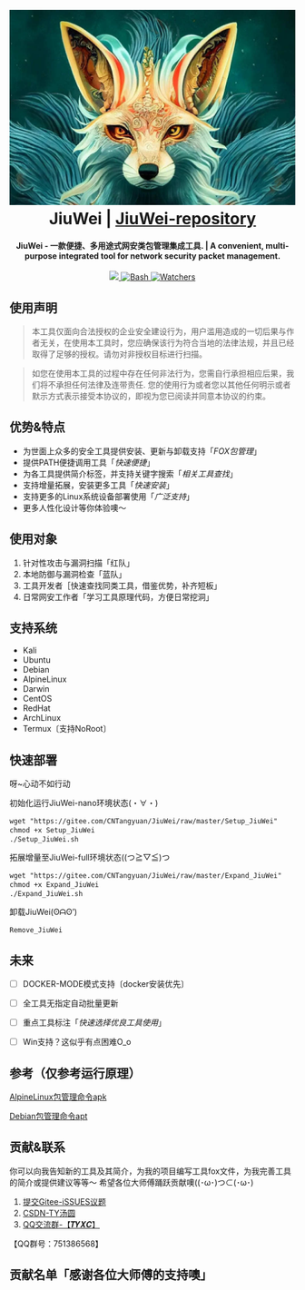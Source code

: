 <h1 align="center">
  <br>
  <img src="img/logo.jpg" alt="logo">
  <br>
  JiuWei | <a href="https://gitee.com/CNTangyuan/JiuWei-repository">JiuWei-repository</a>
  <br>
</h1>

<h4 align="center">JiuWei - 一款便捷、多用途式网安类包管理集成工具. | A convenient, multi-purpose integrated tool for network security packet management.</h4>

<p align="center">
  <a href="https://www.gnu.org/licenses/gpl-3.0.en.html">
      <img src="https://img.shields.io/badge/license-GPL3-_red.svg">
  <a href="https://www.gnu.org/software/bash/">
      <img src="https://img.shields.io/badge/language-Bash-blue.svg" alt="Bash">
  <a href="https://gitee.com/CNTangyuan/JiuWei/watchers">
      <img src="https://img.shields.io/gitee/watchers/CNTangyuan/JiuWei.svg?style=social" alt="Watchers">
  </a>
</p>

## 使用声明

> 本工具仅面向合法授权的企业安全建设行为，用户滥用造成的一切后果与作者无关，在使用本工具时，您应确保该行为符合当地的法律法规，并且已经取得了足够的授权。请勿对非授权目标进行扫描。 

> 如您在使用本工具的过程中存在任何非法行为，您需自行承担相应后果，我们将不承担任何法律及连带责任. 您的使用行为或者您以其他任何明示或者默示方式表示接受本协议的，即视为您已阅读并同意本协议的约束。


## 优势&特点

- 为世面上众多的安全工具提供安装、更新与卸载支持「*FOX包管理*」
- 提供PATH便捷调用工具「*快速便捷*」
- 为各工具提供简介标签，并支持关键字搜索「*相关工具查找*」
- 支持增量拓展，安装更多工具「*快速安装*」
- 支持更多的Linux系统设备部署使用「*广泛支持*」
- 更多人性化设计等你体验噢～


## 使用对象

1. 针对性攻击与漏洞扫描「红队」
2. 本地防御与漏洞检查「蓝队」
3. 工具开发者［快速查找同类工具，借鉴优势，补齐短板」
4. 日常网安工作者「学习工具原理代码，方便日常挖洞」


## 支持系统

- Kali
- Ubuntu
- Debian
- AlpineLinux
- Darwin
- CentOS
- RedHat
- ArchLinux
- Termux〔支持NoRoot〕


## 快速部署

呀~心动不如行动

初始化运行JiuWei-nano环境状态(・∀・)

```
wget "https://gitee.com/CNTangyuan/JiuWei/raw/master/Setup_JiuWei"
chmod +x Setup_JiuWei
./Setup_JiuWei.sh
```

拓展增量至JiuWei-full环境状态((つ≧▽≦)つ

```
wget "https://gitee.com/CNTangyuan/JiuWei/raw/master/Expand_JiuWei"
chmod +x Expand_JiuWei
./Expand_JiuWei.sh
```

卸载JiuWei(ʘᗩʘ’)

```
Remove_JiuWei
```


## 未来

- [ ] DOCKER-MODE模式支持〔docker安装优先〕
- [ ] 全工具无指定自动批量更新
- [ ] 重点工具标注「*快速选择优良工具使用*」
- [ ] Win支持？这似乎有点困难O_o


## 参考（仅参考运行原理）

[AlpineLinux包管理命令apk](https://gitlab.alpinelinux.org/alpine/apk-tools)

[Debian包管理命令apt](https://salsa.debian.org/apt-team/apt)


## 贡献&联系

你可以向我告知新的工具及其简介，为我的项目编写工具fox文件，为我完善工具的简介或提供建议等等～
希望各位大师傅踊跃贡献噢((･ω･)つ⊂(･ω･)

1. [提交Gitee-iSSUES议题](https://gitee.com/CNTangyuan/JiuWei/issues)
2. [CSDN-TY汤圆](https://blog.csdn.net/qq_57851190)
3. [QQ交流群-【𝑻𝒀𝑿𝑪】](http://qm.qq.com/cgi-bin/qm/qr?_wv=1027&k=OVsNn-8iWP5HTTARzTNzfOcgCngXp3gH&authKey=03ZWzlYVvCH6Cpq2Pa7nIEqOFiXw2svp96C896bcZc4Rpg%2FTNk2c2F8asJ4U7tiK&noverify=0&group_code=751386568)

【QQ群号：751386568】


## 贡献名单「感谢各位大师傅的支持噢」


